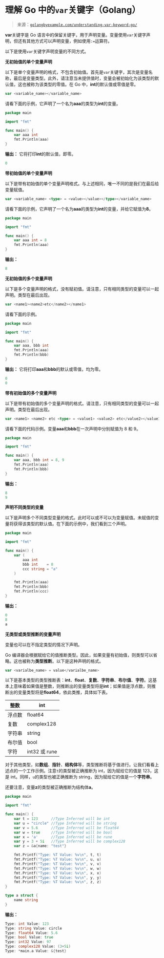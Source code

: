 <!--yml

分类：未分类

日期：2024-10-13 06:21:17

-->

# 理解 Go 中的`var`关键字（Golang）

> 来源：[`golangbyexample.com/understanding-var-keyword-go/`](https://golangbyexample.com/understanding-var-keyword-go/)

**var**关键字是 Go 语言中的保留关键字，用于声明变量。变量使用`var`关键字声明，但还有其他方式可以声明变量，例如使用`:=`运算符。

以下是使用`var`关键字声明变量的不同方式。

**无初始值的单个变量声明**

以下是单个变量声明的格式，不包含初始值。首先是`var`关键字，其次是变量名称，最后是变量类型。此外，请注意当未提供值时，变量会被初始化为该类型的默认值，这也被称为该类型的零值。在 Go 中，**int**的默认值或零值是零。

```go
var <variable_name></variable_name> 
```

请看下面的示例，它声明了一个名为**aaa**的类型为**int**的变量。

```go
package main

import "fmt"

func main() {
    var aaa int
    fmt.Println(aaa)
}
```

**输出：** 它将打印**int**的默认值，即零。

```go
0
```

**带初始值的单个变量声明**

以下是带有初始值的单个变量声明格式。与上述相同，唯一不同的是我们在最后给变量赋值。

```go
var <variable_name> <type> = <value></value></type></variable_name>
```

请看下面的示例，它声明了一个名为**aaa**的类型为**int**的变量，并给它赋值为**8**。

```go
package main

import "fmt"

func main() {
    var aaa int = 8
    fmt.Println(aaa)
}
```

**输出：**

```go
8
```

**无初始值的多个变量声明**

以下是多个变量声明的格式，没有赋初值。请注意，只有相同类型的变量可以一起声明。类型在最后出现。

```go
var <name1><name2>etc</name2></name1> 
```

请看下面的示例。

```go
package main

import "fmt"

func main() {
    var aaa, bbb int
    fmt.Println(aaa)
    fmt.Println(bbb)
}
```

**输出：** 它将打印**aaa**和**bbb**的默认或零值，均为零。

```go
0
0
```

**带有初始值的多个变量声明**

以下是带有初始值的多个变量声明的格式。请注意，只有相同类型的变量可以一起声明。类型在最后出现。

```go
var <name1> <name2> etc <type> = <value1> <value2> etc</value2></value1></type></name2></name1>
```

请看下面的代码示例。变量**aaa**和**bbb**在一次声明中分别赋值为 8 和 9。

```go
package main

import "fmt"

func main() {
    var aaa, bbb int = 8, 9
    fmt.Println(aaa)
    fmt.Println(bbb)
}
```

**输出：**

```go
8
9
```

**声明不同类型的变量**

以下是声明多个不同类型变量的格式。此时可以或不可以为变量赋值。未赋值的变量将获得该类型的默认值。在下面的示例中，我们看到三个声明。

```go
package main

import "fmt"

func main() {
    var (
        aaa int
        bbb int    = 8
        ccc string = "a"
    )

    fmt.Println(aaa)
    fmt.Println(bbb)
    fmt.Println(ccc)
}
```

**输出：**

```go
0
8
a
```

**无类型或类型推断的变量声明**

变量也可以在不指定类型的情况下声明。

Go 编译器会根据赋给它的值推断类型。因此，如果变量有初始值，则类型可以省略。这也被称为**类型推断**。以下是这种声明的格式。

```go
var <varialbe_name> = value</varialbe_name>
```

以下是基本类型的类型推断表：**int**、**float**、**复数**、**字符串**、**布尔值**、**字符**。这基本上意味着如果值是整数，则推断出的变量类型将是**int**；如果值是浮点数，则推断出的变量类型将是**float64**，依此类推，具体如下表。

| 整数 | int |
| --- | --- |
| 浮点数 | float64 |
| 复数 | complex128 |
| 字符串 | string |
| 布尔值 | bool |
| 字符 | int32 或 rune |

对于其他类型，如**数组**、**指针**、**结构体**等，类型推断将基于值进行。让我们看看上述点的一个工作示例。注意`t`的类型被正确推断为 int，因为赋给它的值是 123，这是 int。同样，`u`的类型也被正确推断为 string，因为赋给它的值是一个**字符串**。

还要注意，变量**z**的类型被正确推断为结构体**a**。

```go
package main

import "fmt"

func main() {
    var t = 123      //Type Inferred will be int
    var u = "circle" //Type Inferred will be string
    var v = 5.6      //Type Inferred will be float64
    var w = true     //Type Inferred will be bool
    var x = 'a'      //Type Inferred will be rune
    var y = 3 + 5i   //Type Inferred will be complex128
    var z = &a{name: "test"}

    fmt.Printf("Type: %T Value: %v\n", t, t)
    fmt.Printf("Type: %T Value: %v\n", u, u)
    fmt.Printf("Type: %T Value: %v\n", v, v)
    fmt.Printf("Type: %T Value: %v\n", w, w)
    fmt.Printf("Type: %T Value: %v\n", x, x)
    fmt.Printf("Type: %T Value: %v\n", y, y)
    fmt.Printf("Type: %T Value: %v\n", z, z)
}

type a struct {
    name string
}
```

**输出：**

```go
Type: int Value: 123
Type: string Value: circle
Type: float64 Value: 5.6
Type: bool Value: true
Type: int32 Value: 97
Type: complex128 Value: (3+5i)
Type: *main.a Value: &{test}
```


